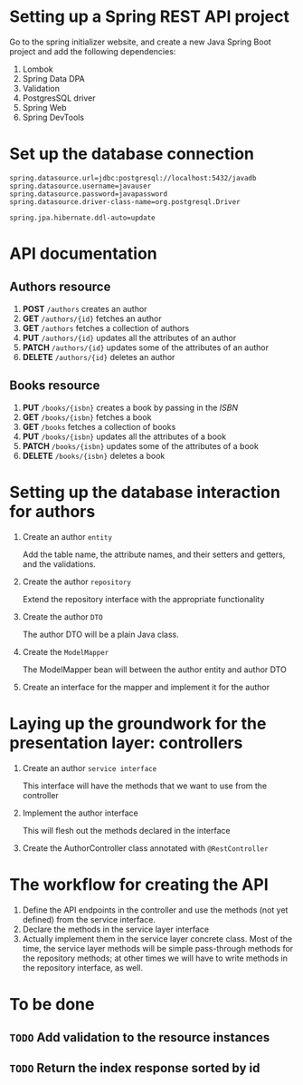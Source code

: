 # Setting up a Spring REST API project

Go to the spring initializer website, and create a new Java Spring Boot project
and add the following dependencies:

1. Lombok
2. Spring Data DPA
3. Validation
4. PostgresSQL driver
5. Spring Web
6. Spring DevTools

# Set up the database connection

```
spring.datasource.url=jdbc:postgresql://localhost:5432/javadb
spring.datasource.username=javauser
spring.datasource.password=javapassword
spring.datasource.driver-class-name=org.postgresql.Driver

spring.jpa.hibernate.ddl-auto=update
```

# API documentation

## Authors resource
1. **POST** `/authors` creates an author
2. **GET** `/authors/{id}` fetches an author
3. **GET** `/authors` fetches a collection of authors
4. **PUT** `/authors/{id}` updates all the attributes of an author
5. **PATCH** `/authors/{id}` updates some of the attributes of an author
6. **DELETE** `/authors/{id}` deletes an author

## Books resource
1. **PUT** `/books/{isbn}` creates a book by passing in the *ISBN*
2. **GET** `/books/{isbn}` fetches a book
3. **GET** `/books` fetches a collection of books
4. **PUT** `/books/{isbn}` updates all the attributes of a book
5. **PATCH** `/books/{isbn}` updates some of the attributes of a book
6. **DELETE** `/books/{isbn}` deletes a book

# Setting up the database interaction for authors

1. Create an author `entity`

   Add the table name, the attribute names, and their setters and getters,
   and the validations.

2. Create the author `repository`

   Extend the repository interface with the appropriate functionality

3. Create the author `DTO`

   The author DTO will be a plain Java class.

4. Create the `ModelMapper`

   The ModelMapper bean will between the author entity and author DTO

5. Create an interface for the mapper and implement it for the author

# Laying up the groundwork for the presentation layer: controllers

1. Create an author `service interface`

   This interface will have the methods that we want to use from the
   controller

2. Implement the author interface

   This will flesh out the methods declared in the interface

3. Create the AuthorController class annotated with `@RestController`

# The workflow for creating the API

1. Define the API endpoints in the controller and use the methods (not yet
   defined) from the service interface.
2. Declare the methods in the service layer interface
3. Actually implement them in the service layer concrete class.
   Most of the time, the service layer methods will be simple pass-through
   methods for the repository methods; at other times we will have to
   write methods in the repository interface, as well.

# To be done

## `TODO` Add validation to the resource instances

## `TODO` Return the index response sorted by id
